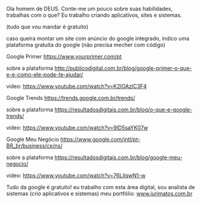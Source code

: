 Ola homem de DEUS. Conte-me um pouco sobre suas habilidades, trabalhas com o que? Eu trabalho criando aplicativos, sites e sistemas.

(tudo que vou mandar é gratuito)

caso queira montar um site com anúncio do google integrado, indico uma plataforma gratuita do google (não precisa mecher com código)

Google Primer
https://www.yourprimer.com/pt

sobre a plataforma
http://publicodigital.com.br/blog/google-primer-o-que-e-e-como-ele-pode-te-ajudar/

video: https://www.youtube.com/watch?v=K2lOAzlC3F4

Google Trends
https://trends.google.com.br/trends/

sobre a plataforma
https://resultadosdigitais.com.br/blog/o-que-e-google-trends/

video: https://www.youtube.com/watch?v=9ID5saYK07w

Google Meu Negócio
https://www.google.com/intl/pt-BR_br/business/ce/ns/ 

sobre a plataforma
https://resultadosdigitais.com.br/blog/google-meu-negocio/

video: https://www.youtube.com/watch?v=76LilqwN1-w

Tudo da google é gratuito! eu trabalho com esta área digital, sou analista de sistemas (crio aplicativos e sistemas) meu portfólio: www.iurimatos.com.br 

